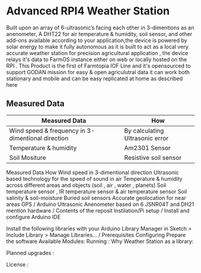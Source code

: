 # Advanced RPI4 Weather Station 

Built upon an array of 6-ultrasonic’s facing each other in 3-dimentions as an
anenometer, A DHT22 for air temperature & humidity, soil sensor, and other add-ons available according to your application,the device is powered by solar energy to make it fully autonomous as it is built to act as a local very accurate weather station for precision agricultural application , the device relays it's data to FarmOS instance either on web or locally hosted on the RPI .
This Product is the first of Farmtopia IOF Line and it's opensourced to support GODAN mission for easy & open agriculutral data 
it can work both stationary and mobile and can be easy replicated at home as described here 
## Measured Data
Measured Data| How
------------ | -------------
Wind speed & frequency in 3-dimentional direction | By calculating Ultrasonic error
Temperature & humidity | Am2301 Sensor
Soil Mositure | Resistive soil sensor


Measured Data How
Wind speed in 3-dimentional direction Ultrasonic based technology for the speed of sound in air
Temperature & humidity across different areas and
objects (soil , air , water , planets)
Soil temperature sensor , IR temperature sensor & air temperature
sensor
Soil salinity & soil-moisture Buried soil sensors
Accurate geolocation for near areas GPS
/
Arduino Ultrasonic Anenometer based on 6 JSNR04T and DH21
mention hardware
/
Contents of the reposit
Instilation/Pi setup 
/
Install and configure Arduino IDE

Install the following libraries with your Arduino Library Manager in Sketch > Include Library > Manage Libraries...
/
Prerequisites
Configuring 
Prepare the software
Available Modules:
Running :
Why Weather Station as a library:

Planned upgrades :

License :
